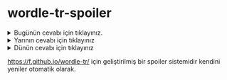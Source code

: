 # wordle-tr-spoiler

<details>
  <summary>Bugünün cevabı için tıklayınız.</summary>
  <br>
    <b> izlek </b>
</details>

<details>
  <summary>Yarının cevabı için tıklayınız</summary>
  <br>
   <b> uzman </b>
</details>

<details>
  <summary>Dünün cevabı için tıklayınız </summary>
  <br>
  <b> gödeş </b>
</details>

https://f.github.io/wordle-tr/ için geliştirilmiş bir spoiler sistemidir kendini yeniler otomatik olarak.

